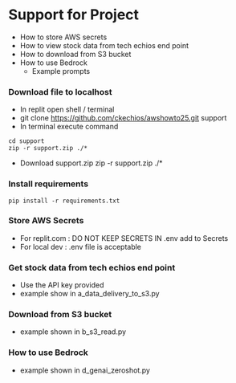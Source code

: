 # Support for Project

- How to store AWS secrets
- How to view stock data from tech echios end point
- How to download from S3 bucket
- How to use Bedrock
  - Example prompts

### Download file to localhost
- In replit open shell / terminal
- git clone https://github.com/ckechios/awshowto25.git support
- In terminal execute command
```shell
cd support
zip -r support.zip ./*
```
- Download support.zip
zip -r support.zip ./*

### Install requirements
``` 
pip install -r requirements.txt 
```
### Store AWS Secrets
- For replit.com : DO NOT KEEP SECRETS IN .env add to Secrets
- For local dev : .env file is acceptable

### Get stock data from tech echios end point
- Use the API key provided
- example show in a_data_delivery_to_s3.py

### Download from S3 bucket
- example shown in b_s3_read.py

### How to use Bedrock
- example shown in d_genai_zeroshot.py

